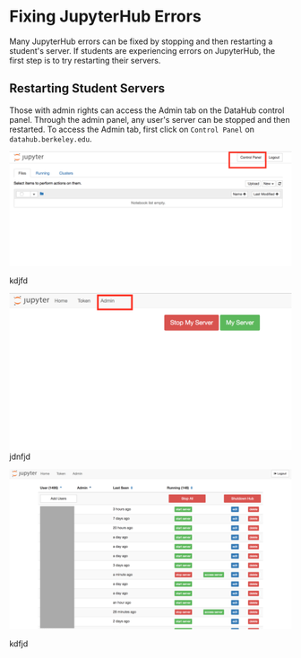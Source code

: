 # Fixing JupyterHub Errors

Many JupyterHub errors can be fixed by stopping and then restarting a student's server. If students are experiencing errors on JupyterHub, the first step is to try restarting their servers. 

## Restarting Student Servers

Those with admin rights can access the Admin tab on the DataHub control panel. Through the admin panel, any user's server can be stopped and then restarted. To access the Admin tab, first click on `Control Panel` on `datahub.berkeley.edu`. 

![](/assets/control-link.png)

kdjfd

![](/assets/admin-link.png)jdnfjd

![](/assets/admin-panel.png)

kdfjd

